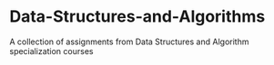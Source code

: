 # Data-Structures-and-Algorithms
A collection of assignments from Data Structures and Algorithm specialization courses
